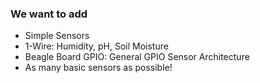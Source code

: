 ### We want to add

  - Simple Sensors
  - 1-Wire: Humidity, pH, Soil Moisture
  - Beagle Board GPIO: General GPIO Sensor Architecture 
  - As many basic sensors as possible!